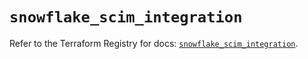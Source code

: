 # `snowflake_scim_integration`

Refer to the Terraform Registry for docs: [`snowflake_scim_integration`](https://registry.terraform.io/providers/snowflake-labs/snowflake/0.93.0/docs/resources/scim_integration).
